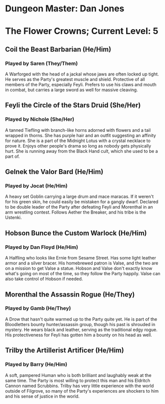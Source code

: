 # Dungeon Master: Dan Jones

# The Flower Crowns; Current Level: 5

## Coil the Beast Barbarian (He/Him)

### Played by Saren (They/Them)

A Warforged with the head of a jackal whose jaws are often locked up tight. He serves as the Party's greatest muscle and shield. Protective of all members of the Party, especially Feyli. Prefers to use his claws and mouth in combat, but carries a large sword as well for massive cleaving.

## Feyli the Circle of the Stars Druid (She/Her)

### Played by Nichole (She/Her)

A tanned Tiefling with branch-like horns adorned with flowers and a tail wrapped in thorns. She has purple hair and an outfit suggesting an affinity for nature. She is a part of the Midnight Lotus with a crystal necklace to prove it. Enjoys other people's drama so long as nobody gets physically hurt. She is running away from the Black Hand cult, which she used to be a part of.

## Gelnek the Valor Bard (He/Him)

### Played by Jocat (He/Him)

A heavy set Goblin carrying a large drum and mace maracas. If it weren't for his green skin, he could easily be mistaken for a gangly dwarf. Declared to be double leader of the Party after defeating Feyli and Morenthal in an arm wrestling contest. Follows Aether the Breaker, and his tribe is the Ustenki.

## Hobson Bunce the Custom Warlock (He/Him)

### Played by Dan Floyd (He/Him)

A Halfling who looks like Ernie from Sesame Street. Has some light leather armor and a silver bracer. His homebrewed patron is Valse, and the two are on a mission to get Valse a statue. Hobson and Valse don't exactly know what's going on most of the time, so they follow the Party happily. Valse can also take control of Hobson if needed.

## Morenthal the Assassin Rogue (He/They)

### Played by Gamb (He/They)

A Drow that hasn't quite warmed up to the Party quite yet. He is part of the Bloodletters bounty hunter/assassin group, though his past is shrouded in mystery. He wears black and leather, serving as the traditional edgy rogue. His protectiveness for Feyli has gotten him a bounty on his head as well.

## Trilby the Artillerist Artificer (He/Him)

### Played by Barry (He/Him)

A soft, pampered Human who is both brilliant and laughably weak at the same time. The Party is most willing to protect this man and his Eldritch Cannon named Scrubbins. Trilby has very little experience with the world outside of Filgrove, so many of the Party's experiences are shockers to him and his sense of justice in the world.
